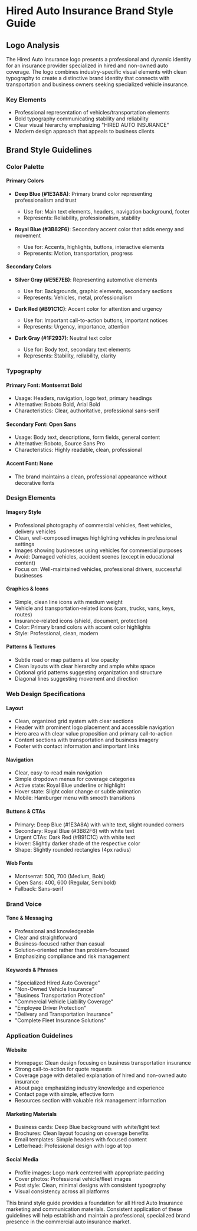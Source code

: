 # Hired Auto Insurance Brand Style Guide

## Logo Analysis
The Hired Auto Insurance logo presents a professional and dynamic identity for an insurance provider specialized in hired and non-owned auto coverage. The logo combines industry-specific visual elements with clean typography to create a distinctive brand identity that connects with transportation and business owners seeking specialized vehicle insurance.

### Key Elements
- Professional representation of vehicles/transportation elements
- Bold typography communicating stability and reliability
- Clear visual hierarchy emphasizing "HIRED AUTO INSURANCE"
- Modern design approach that appeals to business clients

## Brand Style Guidelines

### Color Palette

#### Primary Colors
- **Deep Blue (#1E3A8A)**: Primary brand color representing professionalism and trust
  - Use for: Main text elements, headers, navigation background, footer
  - Represents: Reliability, professionalism, stability

- **Royal Blue (#3B82F6)**: Secondary accent color that adds energy and movement
  - Use for: Accents, highlights, buttons, interactive elements
  - Represents: Motion, transportation, progress

#### Secondary Colors
- **Silver Gray (#E5E7EB)**: Representing automotive elements
  - Use for: Backgrounds, graphic elements, secondary sections
  - Represents: Vehicles, metal, professionalism

- **Dark Red (#B91C1C)**: Accent color for attention and urgency
  - Use for: Important call-to-action buttons, important notices
  - Represents: Urgency, importance, attention

- **Dark Gray (#1F2937)**: Neutral text color
  - Use for: Body text, secondary text elements
  - Represents: Stability, reliability, clarity

### Typography

#### Primary Font: Montserrat Bold
- Usage: Headers, navigation, logo text, primary headings
- Alternative: Roboto Bold, Arial Bold
- Characteristics: Clear, authoritative, professional sans-serif

#### Secondary Font: Open Sans
- Usage: Body text, descriptions, form fields, general content
- Alternative: Roboto, Source Sans Pro
- Characteristics: Highly readable, clean, professional

#### Accent Font: None
- The brand maintains a clean, professional appearance without decorative fonts

### Design Elements

#### Imagery Style
- Professional photography of commercial vehicles, fleet vehicles, delivery vehicles
- Clean, well-composed images highlighting vehicles in professional settings
- Images showing businesses using vehicles for commercial purposes
- Avoid: Damaged vehicles, accident scenes (except in educational content)
- Focus on: Well-maintained vehicles, professional drivers, successful businesses

#### Graphics & Icons
- Simple, clean line icons with medium weight
- Vehicle and transportation-related icons (cars, trucks, vans, keys, routes)
- Insurance-related icons (shield, document, protection)
- Color: Primary brand colors with accent color highlights
- Style: Professional, clean, modern

#### Patterns & Textures
- Subtle road or map patterns at low opacity
- Clean layouts with clear hierarchy and ample white space
- Optional grid patterns suggesting organization and structure
- Diagonal lines suggesting movement and direction

### Web Design Specifications

#### Layout
- Clean, organized grid system with clear sections
- Header with prominent logo placement and accessible navigation
- Hero area with clear value proposition and primary call-to-action
- Content sections with transportation and business imagery
- Footer with contact information and important links

#### Navigation
- Clear, easy-to-read main navigation
- Simple dropdown menus for coverage categories
- Active state: Royal Blue underline or highlight
- Hover state: Slight color change or subtle animation
- Mobile: Hamburger menu with smooth transitions

#### Buttons & CTAs
- Primary: Deep Blue (#1E3A8A) with white text, slight rounded corners
- Secondary: Royal Blue (#3B82F6) with white text
- Urgent CTAs: Dark Red (#B91C1C) with white text
- Hover: Slightly darker shade of the respective color
- Shape: Slightly rounded rectangles (4px radius)

#### Web Fonts
- Montserrat: 500, 700 (Medium, Bold)
- Open Sans: 400, 600 (Regular, Semibold)
- Fallback: Sans-serif

### Brand Voice

#### Tone & Messaging
- Professional and knowledgeable
- Clear and straightforward
- Business-focused rather than casual
- Solution-oriented rather than problem-focused
- Emphasizing compliance and risk management

#### Keywords & Phrases
- "Specialized Hired Auto Coverage"
- "Non-Owned Vehicle Insurance"
- "Business Transportation Protection"
- "Commercial Vehicle Liability Coverage"
- "Employee Driver Protection"
- "Delivery and Transportation Insurance"
- "Complete Fleet Insurance Solutions"

### Application Guidelines

#### Website
- Homepage: Clean design focusing on business transportation insurance
- Strong call-to-action for quote requests
- Coverage page with detailed explanation of hired and non-owned auto insurance
- About page emphasizing industry knowledge and experience
- Contact page with simple, effective form
- Resources section with valuable risk management information

#### Marketing Materials
- Business cards: Deep Blue background with white/light text
- Brochures: Clean layout focusing on coverage benefits
- Email templates: Simple headers with focused content
- Letterhead: Professional design with logo at top

#### Social Media
- Profile images: Logo mark centered with appropriate padding
- Cover photos: Professional vehicle/fleet images
- Post style: Clean, minimal designs with consistent typography
- Visual consistency across all platforms

This brand style guide provides a foundation for all Hired Auto Insurance marketing and communication materials. Consistent application of these guidelines will help establish and maintain a professional, specialized brand presence in the commercial auto insurance market.